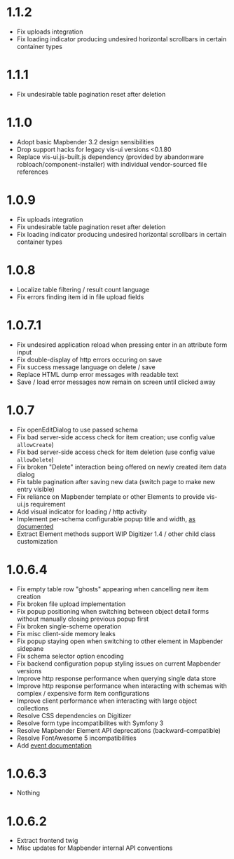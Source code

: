 # 1.1.2
- Fix uploads integration
- Fix loading indicator producing undesired horizontal scrollbars in certain container types

# 1.1.1
- Fix undesirable table pagination reset after deletion

# 1.1.0
- Adopt basic Mapbender 3.2 design sensibilities
- Drop support hacks for legacy vis-ui versions <0.1.80
- Replace vis-ui.js-built.js dependency (provided by abandonware robloach/component-installer) with individual vendor-sourced file references

# 1.0.9
- Fix uploads integration
- Fix undesirable table pagination reset after deletion
- Fix loading indicator producing undesired horizontal scrollbars in certain container types

# 1.0.8
- Localize table filtering / result count language
- Fix errors finding item id in file upload fields

# 1.0.7.1
- Fix undesired application reload when pressing enter in an attribute form input
- Fix double-display of http errors occuring on save
- Fix success message language on delete / save
- Replace HTML dump error messages with readable text
- Save / load error messages now remain on screen until clicked away

# 1.0.7
- Fix openEditDialog to use passed schema
- Fix bad server-side access check for item creation; use config value `allowCreate`)
- Fix bad server-side access check for item deletion (use config value `allowDelete`)
- Fix broken "Delete" interaction being offered on newly created item data dialog
- Fix table pagination after saving new data (switch page to make new entry visible)
- Fix reliance on Mapbender template or other Elements to provide vis-ui.js requirement
- Add visual indicator for loading / http activity
- Implement per-schema configurable popup title and width, [as documented](./README.md)
- Extract Element methods support WIP Digitizer 1.4 / other child class customization

# 1.0.6.4
- Fix empty table row "ghosts" appearing when cancelling new item creation
- Fix broken file upload implementation
- Fix popup positioning when switching between object detail forms without manually closing previous popup first
- Fix broken single-scheme operation
- Fix misc client-side memory leaks
- Fix popup staying open when switching to other element in Mapbender sidepane
- Fix schema selector option encoding
- Fix backend configuration popup styling issues on current Mapbender versions
- Improve http response performance when querying single data store
- Improve http response performance when interacting with schemas with complex / expensive form item configurations
- Improve client performance when interacting with large object collections
- Resolve CSS dependencies on Digitizer
- Resolve form type incompatibilites with Symfony 3
- Resolve Mapbender Element API deprecations (backward-compatible)
- Resolve FontAwesome 5 incompatibilities
- Add [event documentation](./events.md)

# 1.0.6.3
- Nothing

# 1.0.6.2
- Extract frontend twig
- Misc updates for Mapbender internal API conventions
